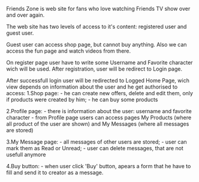 Friends Zone is web site for fans who love watching Friends TV show over and over again.

The web site has two levels of access to it's content: registered user and guest user.

Guest user can access shop page, but cannot buy anything. Also we can access the fun page and watch videos from there.

On register page user have to write some Username and Favorite character wich will be used. After registration, user will be redirect to Login page.

After successfull login user will be redirected to Logged Home Page, wich view depends on information about the user and he get authorised to access:
 1.Shop page: 
    - he can create new offers, delete and edit them, only if products were created by him;
    - he can buy some products

 2.Profile page:
    - there is information about the user: username and favorite character
    - from Profile page users can access pages My Products (where all product of the user are shown) and My Messages (where all messages are stored)

 3.My Message page: 
    - all messages of other users are stored;
    - user can mark them as Read or Unread;
    - user can delete messages, that are not usefull anymore

 4.Buy button:
    - when user click 'Buy' button, apears a form that he have to fill and send it to creator as a message.


